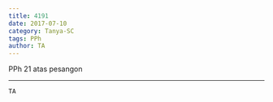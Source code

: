 ```yaml
---
title: 4191
date: 2017-07-10
category: Tanya-SC
tags: PPh
author: TA
---
```


PPh 21 atas pesangon

---



`TA`

